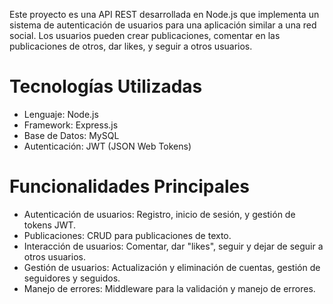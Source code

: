 Este proyecto es una API REST desarrollada en Node.js que implementa un sistema de autenticación de usuarios para una aplicación similar a una red social. Los usuarios pueden crear publicaciones, comentar en las publicaciones de otros, dar likes, y seguir a otros usuarios.

# Tecnologías Utilizadas
- Lenguaje: Node.js
- Framework: Express.js
- Base de Datos: MySQL
- Autenticación: JWT (JSON Web Tokens)
  
# Funcionalidades Principales
 - Autenticación de usuarios: Registro, inicio de sesión, y gestión de tokens JWT.
 - Publicaciones: CRUD para publicaciones de texto.
 - Interacción de usuarios: Comentar, dar "likes", seguir y dejar de seguir a otros usuarios.
 - Gestión de usuarios: Actualización y eliminación de cuentas, gestión de seguidores y seguidos.
 - Manejo de errores: Middleware para la validación y manejo de errores.

